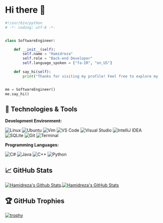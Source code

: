 # Hi there 👋

```python
#!/usr/bin/python
# -*- coding: utf-8 -*-


class SoftwareEngineer:

    def __init__(self):
        self.name = "Hamidreza"
        self.role = "Back-end Developer"
        self.language_spoken = ["fa-IR", "en_US"]

    def say_hi(self):
        print("Thanks for visiting my profile! Feel free to explore my projects.")


me = SoftwareEngineer()
me.say_hi()
```


## 🔧 Technologies & Tools

**Development Environment:**

![Linux](https://img.shields.io/badge/OS-Linux-informational?style=flat&logo=linux&logoColor=white&color=6aa6f8)
![Ubuntu](https://img.shields.io/badge/Distro-Ubuntu-informational?style=flat&logo=ubuntu&logoColor=white&color=6aa6f8)
![Vim](https://img.shields.io/badge/Editor-Vim-informational?style=flat&logo=vim&logoColor=white&color=6aa6f8)
![VS Code](https://img.shields.io/badge/Editor-VS_Code-informational?style=flat&logo=visual-studio-code&logoColor=white&color=6aa6f8)
![Visual Studio](https://img.shields.io/badge/IDE-Visual_Studio-informational?style=flat&logo=visual-studio&logoColor=white&color=6aa6f8)
![IntelliJ IDEA](https://img.shields.io/badge/IDE-IntelliJ_IDEA-informational?style=flat&logo=jetbrains&logoColor=white&color=6aa6f8)
![SQLite](https://img.shields.io/badge/Database-SQLite-informational?style=flat&logo=sqlite&logoColor=white&color=6aa6f8)
![Git](https://img.shields.io/badge/Version_Control-Git-informational?style=flat&logo=git&logoColor=white&color=6aa6f8)
![Terminal](https://img.shields.io/badge/Shell-Zsh-informational?style=flat&logo=zsh&logoColor=white&color=6aa6f8)


**Programming Languages:**

![C#](https://img.shields.io/badge/Code-C%23-informational?style=flat&logo=c-sharp&logoColor=white&color=6aa6f8)
![Java](https://img.shields.io/badge/Code-Java-informational?style=flat&logo=openjdk&logoColor=white&color=6aa6f8)
![C++](https://img.shields.io/badge/Code-C%2B%2B-informational?style=flat&logo=c%2B%2B&logoColor=white&color=6aa6f8)
![Python](https://img.shields.io/badge/Code-Python-informational?style=flat&logo=python&logoColor=white&color=6aa6f8)


## &#x1f4c8; GitHub Stats

<a href="https://github.com/Dimah-code/Dimah-code">
  <img align="center" src="https://github-readme-stats.vercel.app/api/top-langs/?username=Dimah-code&hide=,c,matlab,assembly&title_color=6aa6f8&text_color=8a919a&icon_color=6aa6f8&bg_color=22272e" alt="Hamidreza's Github Stats" />
</a>

<a href="https://github.com/Dimah-code/Dimah-code">
  <img align="center" src="https://github-readme-stats.vercel.app/api?username=Dimah-code&show_icons=true&line_height=27&count_private=true&title_color=6aa6f8&text_color=8a919a&icon_color=6aa6f8&bg_color=22272e" alt="Hamidreza's GitHub Stats" />
</a>

## 🏆 GitHub Trophies

[![trophy](https://github-profile-trophy.vercel.app/?username=Dimah-code&theme=nord&column=7)](https://github.com/ryo-ma/github-profile-trophy)
